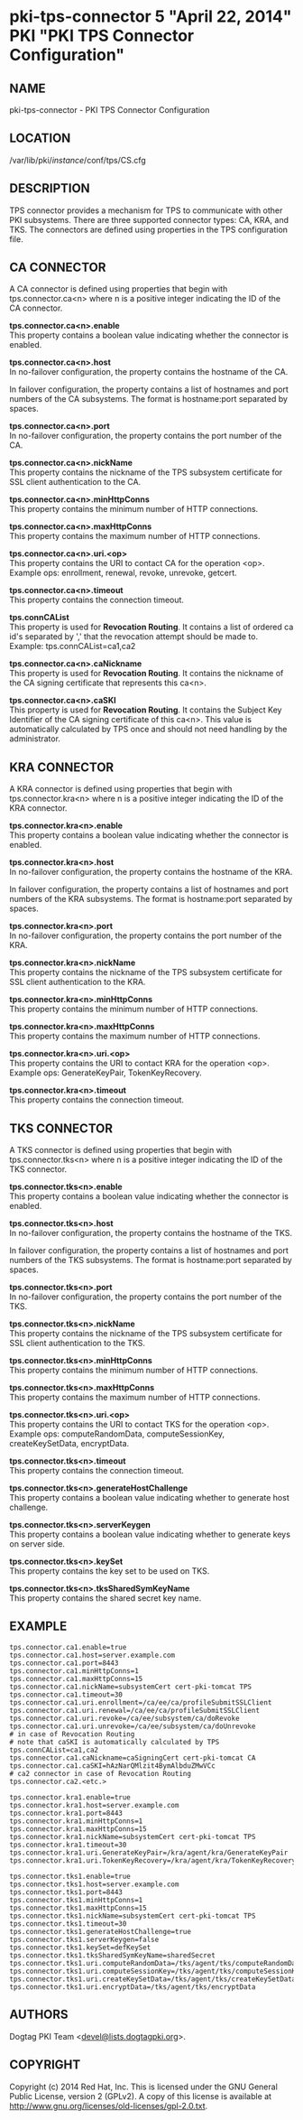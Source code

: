 # pki-tps-connector 5 "April 22, 2014" PKI "PKI TPS Connector Configuration"

## NAME

pki-tps-connector - PKI TPS Connector Configuration

## LOCATION

/var/lib/pki/*instance*/conf/tps/CS.cfg

## DESCRIPTION

TPS connector provides a mechanism for TPS to communicate with other PKI subsystems.
There are three supported connector types: CA, KRA, and TKS.
The connectors are defined using properties in the TPS configuration file.

## CA CONNECTOR

A CA connector is defined using properties that begin with tps.connector.ca&lt;n&gt;
where n is a positive integer indicating the ID of the CA connector.

**tps.connector.ca&lt;n&gt;.enable**  
This property contains a boolean value indicating whether the connector is enabled.

**tps.connector.ca&lt;n&gt;.host**  
In no-failover configuration, the property contains the hostname of the CA.

In failover configuration, the property contains a list of hostnames and port numbers of the CA subsystems.
The format is hostname:port separated by spaces.

**tps.connector.ca&lt;n&gt;.port**  
In no-failover configuration, the property contains the port number of the CA.

**tps.connector.ca&lt;n&gt;.nickName**  
This property contains the nickname of the TPS subsystem certificate for SSL client authentication to the CA.

**tps.connector.ca&lt;n&gt;.minHttpConns**  
This property contains the minimum number of HTTP connections.

**tps.connector.ca&lt;n&gt;.maxHttpConns**  
This property contains the maximum number of HTTP connections.

**tps.connector.ca&lt;n&gt;.uri.&lt;op&gt;**  
This property contains the URI to contact CA for the operation &lt;op&gt;.
Example ops: enrollment, renewal, revoke, unrevoke, getcert.

**tps.connector.ca&lt;n&gt;.timeout**  
This property contains the connection timeout.

**tps.connCAList**  
This property is used for **Revocation Routing**.
It contains a list of ordered ca id's separated by ',' that the revocation attempt should be made to.
Example:
tps.connCAList=ca1,ca2

**tps.connector.ca&lt;n&gt;.caNickname**  
This property is used for **Revocation Routing**.
It contains the nickname of the CA signing certificate that represents this ca&lt;n&gt;.

**tps.connector.ca&lt;n&gt;.caSKI**  
This property is used for **Revocation Routing**.
It contains the Subject Key Identifier of the CA signing certificate of this ca&lt;n&gt;.
This value is automatically calculated by TPS once and should not need handling by the administrator.

## KRA CONNECTOR

A KRA connector is defined using properties that begin with tps.connector.kra&lt;n&gt; where
n is a positive integer indicating the ID of the KRA connector.

**tps.connector.kra&lt;n&gt;.enable**  
This property contains a boolean value indicating whether the connector is enabled.

**tps.connector.kra&lt;n&gt;.host**  
In no-failover configuration, the property contains the hostname of the KRA.

In failover configuration, the property contains a list of hostnames and port numbers
of the KRA subsystems. The format is hostname:port separated by spaces.

**tps.connector.kra&lt;n&gt;.port**  
In no-failover configuration, the property contains the port number of the KRA.

**tps.connector.kra&lt;n&gt;.nickName**  
This property contains the nickname of the TPS subsystem certificate for SSL client
authentication to the KRA.

**tps.connector.kra&lt;n&gt;.minHttpConns**  
This property contains the minimum number of HTTP connections.

**tps.connector.kra&lt;n&gt;.maxHttpConns**  
This property contains the maximum number of HTTP connections.

**tps.connector.kra&lt;n&gt;.uri.&lt;op&gt;**  
This property contains the URI to contact KRA for the operation &lt;op&gt;.
Example ops: GenerateKeyPair, TokenKeyRecovery.

**tps.connector.kra&lt;n&gt;.timeout**  
This property contains the connection timeout.

## TKS CONNECTOR

A TKS connector is defined using properties that begin with tps.connector.tks&lt;n&gt; where
n is a positive integer indicating the ID of the TKS connector.

**tps.connector.tks&lt;n&gt;.enable**  
This property contains a boolean value indicating whether the connector is enabled.

**tps.connector.tks&lt;n&gt;.host**  
In no-failover configuration, the property contains the hostname of the TKS.

In failover configuration, the property contains a list of hostnames and port numbers
of the TKS subsystems. The format is hostname:port separated by spaces.

**tps.connector.tks&lt;n&gt;.port**  
In no-failover configuration, the property contains the port number of the TKS.

**tps.connector.tks&lt;n&gt;.nickName**  
This property contains the nickname of the TPS subsystem certificate for SSL client
authentication to the TKS.

**tps.connector.tks&lt;n&gt;.minHttpConns**  
This property contains the minimum number of HTTP connections.

**tps.connector.tks&lt;n&gt;.maxHttpConns**  
This property contains the maximum number of HTTP connections.

**tps.connector.tks&lt;n&gt;.uri.&lt;op&gt;**  
This property contains the URI to contact TKS for the operation &lt;op&gt;.
Example ops: computeRandomData, computeSessionKey, createKeySetData, encryptData.

**tps.connector.tks&lt;n&gt;.timeout**  
This property contains the connection timeout.

**tps.connector.tks&lt;n&gt;.generateHostChallenge**  
This property contains a boolean value indicating whether to generate host challenge.

**tps.connector.tks&lt;n&gt;.serverKeygen**  
This property contains a boolean value indicating whether to generate keys on server side.

**tps.connector.tks&lt;n&gt;.keySet**  
This property contains the key set to be used on TKS.

**tps.connector.tks&lt;n&gt;.tksSharedSymKeyName**  
This property contains the shared secret key name.

## EXAMPLE

```
tps.connector.ca1.enable=true
tps.connector.ca1.host=server.example.com
tps.connector.ca1.port=8443
tps.connector.ca1.minHttpConns=1
tps.connector.ca1.maxHttpConns=15
tps.connector.ca1.nickName=subsystemCert cert-pki-tomcat TPS
tps.connector.ca1.timeout=30
tps.connector.ca1.uri.enrollment=/ca/ee/ca/profileSubmitSSLClient
tps.connector.ca1.uri.renewal=/ca/ee/ca/profileSubmitSSLClient
tps.connector.ca1.uri.revoke=/ca/ee/subsystem/ca/doRevoke
tps.connector.ca1.uri.unrevoke=/ca/ee/subsystem/ca/doUnrevoke
# in case of Revocation Routing
# note that caSKI is automatically calculated by TPS
tps.connCAList=ca1,ca2
tps.connector.ca1.caNickname=caSigningCert cert-pki-tomcat CA
tps.connector.ca1.caSKI=hAzNarQMlzit4BymAlbduZMwVCc
# ca2 connector in case of Revocation Routing
tps.connector.ca2.<etc.>

tps.connector.kra1.enable=true
tps.connector.kra1.host=server.example.com
tps.connector.kra1.port=8443
tps.connector.kra1.minHttpConns=1
tps.connector.kra1.maxHttpConns=15
tps.connector.kra1.nickName=subsystemCert cert-pki-tomcat TPS
tps.connector.kra1.timeout=30
tps.connector.kra1.uri.GenerateKeyPair=/kra/agent/kra/GenerateKeyPair
tps.connector.kra1.uri.TokenKeyRecovery=/kra/agent/kra/TokenKeyRecovery

tps.connector.tks1.enable=true
tps.connector.tks1.host=server.example.com
tps.connector.tks1.port=8443
tps.connector.tks1.minHttpConns=1
tps.connector.tks1.maxHttpConns=15
tps.connector.tks1.nickName=subsystemCert cert-pki-tomcat TPS
tps.connector.tks1.timeout=30
tps.connector.tks1.generateHostChallenge=true
tps.connector.tks1.serverKeygen=false
tps.connector.tks1.keySet=defKeySet
tps.connector.tks1.tksSharedSymKeyName=sharedSecret
tps.connector.tks1.uri.computeRandomData=/tks/agent/tks/computeRandomData
tps.connector.tks1.uri.computeSessionKey=/tks/agent/tks/computeSessionKey
tps.connector.tks1.uri.createKeySetData=/tks/agent/tks/createKeySetData
tps.connector.tks1.uri.encryptData=/tks/agent/tks/encryptData
```

## AUTHORS

Dogtag PKI Team &lt;devel@lists.dogtagpki.org&gt;.

## COPYRIGHT

Copyright (c) 2014 Red Hat, Inc.
This is licensed under the GNU General Public License, version 2 (GPLv2).
A copy of this license is available at http://www.gnu.org/licenses/old-licenses/gpl-2.0.txt.

